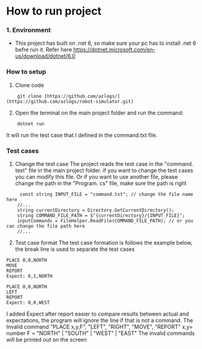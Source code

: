 # How to run project
### 1. Environment
- This project has built on .net 6, so make sure your pc has to install .net 6 befre run it. Refer here https://dotnet.microsoft.com/en-us/download/dotnet/6.0
### How to setup
1. Clone code
``````
    git clone [https://github.com/azlogs/](https://github.com/azlogs/robot-simulator.git)
``````
2. Open the terminal on the main project folder and run the command:
```````
    dotnet run
```````
It will run the test case that I defined in the command.txt file.
### Test cases
1. Change the test case
The project reads the test case in the "command. text" file in the main project folder.
if you want to change the test cases you can modify this file. Or if you want to use another file, please change the path in the "Program. cs" file, make sure the path is right
```
     const string INPUT_FILE = "command.txt"; // change the file name here
    //... 
    string currentDirectory = Directory.GetCurrentDirectory();
    string COMMAND_FILE_PATH = $"{currentDirectory}/{INPUT_FILE}";
    inputCommands = FileHelper.ReadFile(COMMAND_FILE_PATH); // or you can change the file path here
    //...
```
2. Test case format
The test case formation is follows the example below, the break line is used to separate the test cases
````
PLACE 0,0,NORTH
MOVE
REPORT
Expect: 0,1,NORTH

PLACE 0,0,NORTH
LEFT
REPORT
Expect: 0,0,WEST
````
I added Expect after report easier to compare results between actual and expectations, the program will ignore the line if that is not a command.
The Invalid command  "PLACE x,y,F", "LEFT", "RIGHT", "MOVE", "REPORT"
x,y= number
F = "NORTH" | "SOUTH" | "WEST" | "EAST"
The invalid commands will be printed out on the screen
